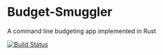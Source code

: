 # Budget-Smuggler
A command line budgeting app implemented in Rust


[![Build Status](https://travis-ci.com/danieleades/Budget-Smuggler.svg?branch=master)](https://travis-ci.com/danieleades/Budget-Smuggler)
